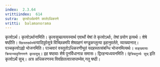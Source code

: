 ```yaml
---
index:  2.3.64
vrittiindex:  614
sutra:  कृत्वोऽर्थप्रयोगे कालेऽधिकरणे
vritti:  balamanorama 
---
```


कृत्वोऽर्थ। कृत्वोऽर्थानामिति। कृत्वसुच्प्रत्ययस्यार्थ एवार्थो येषां ते कृत्वोऽर्थाः, तेषां प्रयोग इत्यर्थः। शेषे षष्ठीति। `दिवस्तदर्थस्ये`त्यादिपूर्वसूत्रे विच्छिन्नमपि शेषग्रहणं मण्डूकप्लुत्या इहानुवर्तते, व्याख्यानात्। पञ्चकृत्वोऽह्नो भोजनमिति। पञ्चवारं वस्तुतोऽधिकरणीभूतं यदहस्तत्संबन्धि भोजनमित्यर्थः। `सङ्ख्यायाः क्रियाभ्यावृत्तिगणने कृत्वसुच्`। इह षष्ठ्याः शेषे पुनर्विधानान्न समासः। द्विरहन्यध्ययनमिति। `द्वित्रिचतुर्भ्यः सुच्` इति कृत्वोऽर्थे सुच्। अत्र अधिकरणस्य विवक्षितत्वात्सप्तम्येव,नतु षष्ठी।

